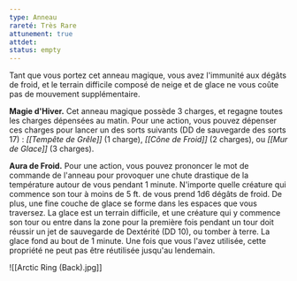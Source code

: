 ```yaml
---
type: Anneau
rareté: Très Rare
attunement: true
attdet:
status: empty
---
```

Tant que vous portez cet anneau magique, vous avez l'immunité aux dégâts de froid, et le terrain difficile composé de neige et de glace ne vous coûte pas de mouvement supplémentaire.

**Magie d'Hiver.** Cet anneau magique possède 3 charges, et regagne toutes les charges dépensées au matin. Pour une action, vous pouvez dépenser ces charges pour lancer un des sorts suivants (DD de sauvegarde des sorts 17) : *[[Tempête de Grêle]]* (1 charge), *[[Cône de Froid]]* (2 charges), ou *[[Mur de Glace]]* (3 charges).

**Aura de Froid.** Pour une action, vous pouvez prononcer le mot de commande de l'anneau pour provoquer une chute drastique de la température autour de vous pendant 1 minute. N'importe quelle créature qui commence son tour à moins de 5 ft. de vous prend 1d6 dégâts de froid. De plus, une fine couche de glace se forme dans les espaces que vous traversez. La glace est un terrain difficile, et une créature qui y commence son tour ou entre dans la zone pour la première fois pendant un tour doit réussir un jet de sauvegarde de Dextérité (DD 10), ou tomber à terre. La glace fond au bout de 1 minute. Une fois que vous l'avez utilisée, cette propriété ne peut pas être réutilisée jusqu'au lendemain.

![[Arctic Ring (Back).jpg]]
